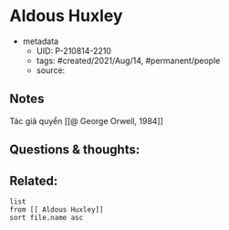 #  Aldous Huxley

- metadata
	- UID: P-210814-2210
	- tags: #created/2021/Aug/14, #permanent/people 
	- source: 

## Notes
Tác giả quyển [[@ George Orwell, 1984]]

## Questions & thoughts:

## Related:
```dataview
list
from [[ Aldous Huxley]]
sort file.name asc
```
